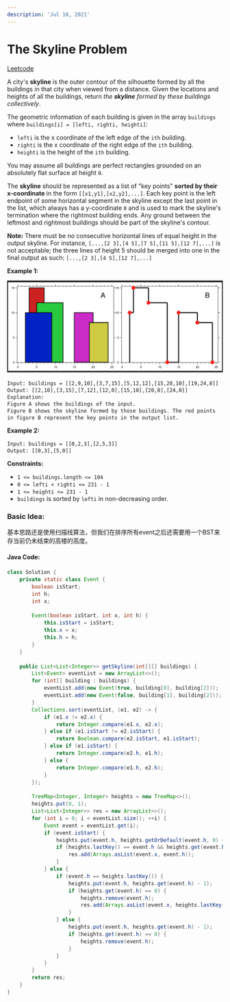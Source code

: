 ```yaml
---
description: 'Jul 10, 2021'
---
```


# The Skyline Problem

[Leetcode](https://leetcode.com/problems/the-skyline-problem/)



A city's **skyline** is the outer contour of the silhouette formed by all the buildings in that city when viewed from a distance. Given the locations and heights of all the buildings, return _the **skyline** formed by these buildings collectively_.

The geometric information of each building is given in the array `buildings` where `buildings[i] = [lefti, righti, heighti]`:

* `lefti` is the x coordinate of the left edge of the `ith` building.
* `righti` is the x coordinate of the right edge of the `ith` building.
* `heighti` is the height of the `ith` building.

You may assume all buildings are perfect rectangles grounded on an absolutely flat surface at height `0`.

The **skyline** should be represented as a list of "key points" **sorted by their x-coordinate** in the form `[[x1,y1],[x2,y2],...]`. Each key point is the left endpoint of some horizontal segment in the skyline except the last point in the list, which always has a y-coordinate `0` and is used to mark the skyline's termination where the rightmost building ends. Any ground between the leftmost and rightmost buildings should be part of the skyline's contour.

**Note:** There must be no consecutive horizontal lines of equal height in the output skyline. For instance, `[...,[2 3],[4 5],[7 5],[11 5],[12 7],...]` is not acceptable; the three lines of height 5 should be merged into one in the final output as such: `[...,[2 3],[4 5],[12 7],...]`

**Example 1:**

![](../../.gitbook/assets/image%20%285%29.png)

```text
Input: buildings = [[2,9,10],[3,7,15],[5,12,12],[15,20,10],[19,24,8]]
Output: [[2,10],[3,15],[7,12],[12,0],[15,10],[20,8],[24,0]]
Explanation:
Figure A shows the buildings of the input.
Figure B shows the skyline formed by those buildings. The red points in figure B represent the key points in the output list.
```

**Example 2:**

```text
Input: buildings = [[0,2,3],[2,5,3]]
Output: [[0,3],[5,0]]
```

**Constraints:**

* `1 <= buildings.length <= 104`
* `0 <= lefti < righti <= 231 - 1`
* `1 <= heighti <= 231 - 1`
* `buildings` is sorted by `lefti` in non-decreasing order.

### **Basic Idea:**

基本思路还是使用扫描线算法，但我们在排序所有event之后还需要用一个BST来存当前仍未结束的高楼的高度。

#### Java Code:

```java
class Solution {
    private static class Event {
        boolean isStart;
        int h;
        int x;
        
        Event(boolean isStart, int x, int h) {
            this.isStart = isStart;
            this.x = x;
            this.h = h;
        }
    }
    
    public List<List<Integer>> getSkyline(int[][] buildings) {
        List<Event> eventList = new ArrayList<>();
        for (int[] building : buildings) {
            eventList.add(new Event(true, building[0], building[2]));
            eventList.add(new Event(false, building[1], building[2]));
        }
        Collections.sort(eventList, (e1, e2) -> {
            if (e1.x != e2.x) {
                return Integer.compare(e1.x, e2.x);
            } else if (e1.isStart != e2.isStart) {
                return Boolean.compare(e2.isStart, e1.isStart);
            } else if (e1.isStart) {
                return Integer.compare(e2.h, e1.h);
            } else {
                return Integer.compare(e1.h, e2.h);
            }
        });
        
        TreeMap<Integer, Integer> heights = new TreeMap<>();
        heights.put(0, 1);
        List<List<Integer>> res = new ArrayList<>();
        for (int i = 0; i < eventList.size(); ++i) {
            Event event = eventList.get(i);
            if (event.isStart) {
                heights.put(event.h, heights.getOrDefault(event.h, 0) + 1);
                if (heights.lastKey() == event.h && heights.get(event.h) == 1) {
                    res.add(Arrays.asList(event.x, event.h));
                }
            } else {
                if (event.h == heights.lastKey()) {
                    heights.put(event.h, heights.get(event.h) - 1);
                    if (heights.get(event.h) == 0) {
                        heights.remove(event.h);
                        res.add(Arrays.asList(event.x, heights.lastKey()));
                    }
                } else {
                    heights.put(event.h, heights.get(event.h) - 1);
                    if (heights.get(event.h) == 0) {
                        heights.remove(event.h);
                    }
                }
            }
        }
        return res;
    }
}
```

